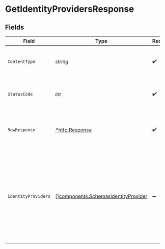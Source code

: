 # GetIdentityProvidersResponse


## Fields

| Field                                                                                                                                                     | Type                                                                                                                                                      | Required                                                                                                                                                  | Description                                                                                                                                               |
| --------------------------------------------------------------------------------------------------------------------------------------------------------- | --------------------------------------------------------------------------------------------------------------------------------------------------------- | --------------------------------------------------------------------------------------------------------------------------------------------------------- | --------------------------------------------------------------------------------------------------------------------------------------------------------- |
| `ContentType`                                                                                                                                             | *string*                                                                                                                                                  | :heavy_check_mark:                                                                                                                                        | HTTP response content type for this operation                                                                                                             |
| `StatusCode`                                                                                                                                              | *int*                                                                                                                                                     | :heavy_check_mark:                                                                                                                                        | HTTP response status code for this operation                                                                                                              |
| `RawResponse`                                                                                                                                             | [*http.Response](https://pkg.go.dev/net/http#Response)                                                                                                    | :heavy_check_mark:                                                                                                                                        | Raw HTTP response; suitable for custom response parsing                                                                                                   |
| `IdentityProviders`                                                                                                                                       | [][components.SchemasIdentityProvider](../../models/components/schemasidentityprovider.md)                                                                | :heavy_minus_sign:                                                                                                                                        | A collection of identity providers. This response contains a collection of identity providers, which may  include both OIDC and SAML identity providers.<br/> |
